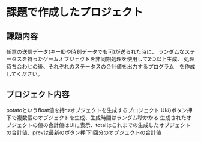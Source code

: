 # 課題で作成したプロジェクト

## 課題内容
任意の送信データ(キーIDや時刻データでも可)が送られた時に、
ランダムなステータスを持ったゲームオブジェクトを非同期処理を使用して2つ以上生成、
処理待ち合わせの後、それぞれのステータスの合計値を出力するプログラム　を作成してください。

## プロジェクト内容
potatoというfloat値を持つオブジェクトを生成するプロジェクト
UIのボタン押下で複数個のオブジェクトを生成、生成時間はランダム秒かかる
生成されたオブジェクトの値の合計値はUIに表示、totalはこれまでの生成したオブジェクトの合計値、prevは最新のボタン押下1回分のオブジェクトの合計値
